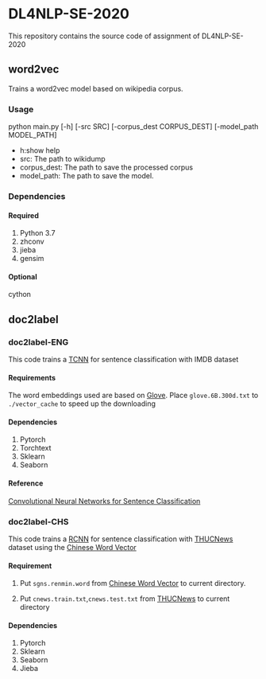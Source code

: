 # DL4NLP-SE-2020
 
This repository contains the source code of assignment of DL4NLP-SE-2020

## word2vec
Trains a word2vec model based on wikipedia corpus.
### Usage
python main.py [-h] [-src SRC] [-corpus_dest CORPUS_DEST]
               [-model_path MODEL_PATH]
- h:show help
- src: The path to wikidump
- corpus_dest: The path to save the processed corpus
- model_path: The path to save the model.
### Dependencies
#### Required
1. Python 3.7
1. zhconv
1. jieba
1. gensim
#### Optional
cython

## doc2label

### doc2label-ENG
This code trains a [TCNN][2] for sentence classification with IMDB dataset

#### Requirements

The word embeddings used are based on [Glove][1]. Place `glove.6B.300d.txt` to `./vector_cache` to speed up the downloading


#### Dependencies
1. Pytorch
1. Torchtext
1. Sklearn
1. Seaborn
#### Reference

[Convolutional Neural Networks for Sentence Classification][2]

### doc2label-CHS

This code trains a [RCNN][3] for sentence classification with [THUCNews][5] dataset using the [Chinese Word Vector][4]

#### Requirement

1. Put `sgns.renmin.word` from [Chinese Word Vector][4] to current directory.

1. Put `cnews.train.txt`,`cnews.test.txt` from [THUCNews][5] to current directory

#### Dependencies
1. Pytorch
1. Sklearn
1. Seaborn
1. Jieba

[1]:https://nlp.stanford.edu/projects/glove/
[2]:https://arxiv.org/abs/1408.5882
[3]:https://www.aaai.org/ocs/index.php/AAAI/AAAI15/paper/view/9745
[4]:https://github.com/Embedding/Chinese-Word-Vectors
[5]:http://thuctc.thunlp.org/#%E4%B8%AD%E6%96%87%E6%96%87%E6%9C%AC%E5%88%86%E7%B1%BB%E6%95%B0%E6%8D%AE%E9%9B%86THUCNews